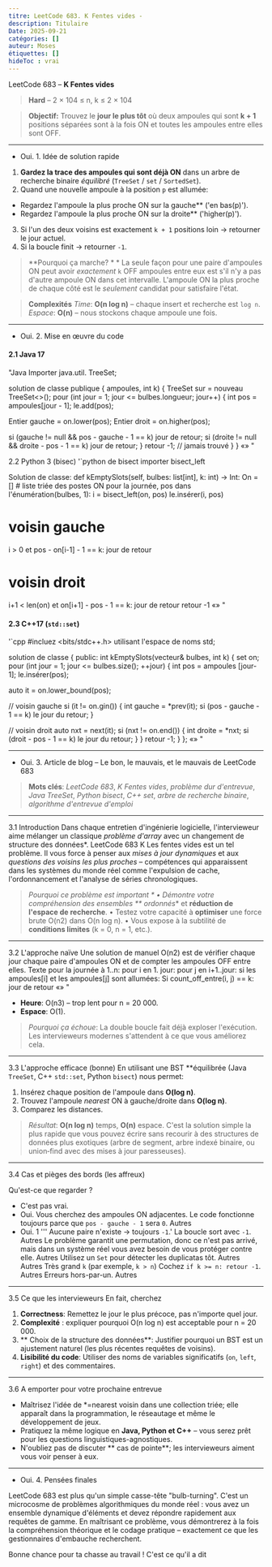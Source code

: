 ```yaml
---
titre: LeetCode 683. K Fentes vides -
description: Titulaire
Date: 2025-09-21
catégories: []
auteur: Moses
étiquettes: []
hideToc : vrai
---
```

LeetCode 683 – **K Fentes vides**
> **Hard** – 2 × 104 ≤ n, k ≤ 2 × 104

> **Objectif:**
> Trouvez le **jour le plus tôt** où deux ampoules qui sont **k + 1** positions séparées sont à la fois ON et toutes les ampoules entre elles sont OFF.

---

- Oui. 1. Idée de solution rapide
1. **Gardez la trace des ampoules qui sont déjà ON** dans un arbre de recherche binaire *équilibré* (`TreeSet` / `set` / `SortedSet`).
2. Quand une nouvelle ampoule à la position `p` est allumée:
* Regardez l'ampoule la plus proche ON sur la gauche** ('en bas(p)').
* Regardez l'ampoule la plus proche ON sur la droite** ('higher(p)').
3. Si l'un des deux voisins est exactement `k + 1` positions loin → retourner le jour actuel.
4. Si la boucle finit → retourner `-1`.

> **Pourquoi ça marche? * *
> La seule façon pour une paire d'ampoules ON peut avoir *exactement* `k` OFF ampoules entre eux est s'il n'y a pas d'autre ampoule ON dans cet intervalle.
> L'ampoule ON la plus proche de chaque côté est le *seulement* candidat pour satisfaire l'état.

> **Complexités**
> *Time*: **O(n log n)** – chaque insert et recherche est `log n`.
> *Espace*: **O(n)** – nous stockons chaque ampoule une fois.

---

- Oui. 2. Mise en œuvre du code

#### 2.1 Java 17
"Java
Importer java.util. TreeSet;

solution de classe publique {
ampoules, int k) {
TreeSet<Integer> sur = nouveau TreeSet<>();
pour (int jour = 1; jour <= bulbes.longueur; jour++) {
int pos = ampoules[jour - 1];
le.add(pos);

Entier gauche = on.lower(pos);
Entier droit = on.higher(pos);

si (gauche != null && pos - gauche - 1 == k) jour de retour;
si (droite != null && droite - pos - 1 == k) jour de retour;
}
retour -1; // jamais trouvé
}
}
«» "

2.2 Python 3 (bisec)
'`python
de bisect importer bisect_left

Solution de classe:
def kEmptySlots(self, bulbes: list[int], k: int) -> Int:
On = [] # liste triée des postes ON
pour la journée, pos dans l'énumération(bulbes, 1):
i = bisect_left(on, pos)
le.insérer(i, pos)

# voisin gauche
i > 0 et pos - on[i-1] - 1 == k:
jour de retour
# voisin droit
i+1 < len(on) et on[i+1] - pos - 1 == k:
jour de retour
retour -1
«» "

#### 2.3 C++17 (`std::set`)
'`cpp
#incluez <bits/stdc++.h>
utilisant l'espace de noms std;

solution de classe {
public:
int kEmptySlots(vecteur<int>& bulbes, int k) {
set<int> on;
pour (int jour = 1; jour <= bulbes.size(); ++jour) {
int pos = ampoules [jour-1];
le.insérer(pos);

auto it = on.lower_bound(pos);

// voisin gauche
si (it != on.gin()) {
int gauche = *prev(it);
si (pos - gauche - 1 == k) le jour du retour;
}

// voisin droit
auto nxt = next(it);
si (nxt != on.end()) {
int droite = *nxt;
si (droit - pos - 1 == k) le jour du retour;
}
}
retour -1;
}
};
«» "

---

- Oui. 3. Article de blog – Le bon, le mauvais, et le mauvais de LeetCode 683

> **Mots clés**: *LeetCode 683*, *K Fentes vides*, *problème dur d'entrevue*, *Java TreeSet*, *Python bisect*, *C++ set*, *arbre de recherche binaire*, *algorithme d'entrevue d'emploi*

---

3.1 Introduction
Dans chaque entretien d'ingénierie logicielle, l'intervieweur aime mélanger un classique *problème d'array* avec un changement de structure des données*. LeetCode 683 K Les fentes vides est un tel problème. Il vous force à penser aux *mises à jour dynamiques* et aux *questions des voisins les plus proches* – compétences qui apparaissent dans les systèmes du monde réel comme l'expulsion de cache, l'ordonnancement et l'analyse de séries chronologiques.

> **Pourquoi ce problème est important* *
> • Démontre votre compréhension des ensembles ** ordonnés** et **réduction de l'espace de recherche**.
> • Testez votre capacité à **optimiser** une force brute O(n2) dans O(n log n).
> • Vous expose à la subtilité de **conditions limites** (k = 0, n = 1, etc.).

---

3.2 L'approche naïve
Une solution de manuel O(n2) est de vérifier chaque jour chaque paire d'ampoules ON et de compter les ampoules OFF entre elles.
Texte
pour la journée à 1..n:
pour i en 1. jour:
pour j en i+1..jour:
si les ampoules[i] et les ampoules[j] sont allumées:
Si count_off_entre(i, j) == k:
jour de retour
«» "
- **Heure**: O(n3) – trop lent pour n = 20 000.
- **Espace**: O(1).

> *Pourquoi ça échoue*: La double boucle fait déjà exploser l'exécution. Les intervieweurs modernes s'attendent à ce que vous améliorez cela.

---

3.3 L'approche efficace (bonne)
En utilisant une BST **équilibrée (Java `TreeSet`, C++ `std::set`, Python `bisect`) nous permet:

1. Insérez chaque position de l'ampoule dans **O(log n)**.
2. Trouvez l'ampoule *nearest* ON à gauche/droite dans **O(log n)**.
3. Comparez les distances.

> *Résultat*: **O(n log n)** temps, **O(n)** espace.
> C'est la solution simple la plus rapide que vous pouvez écrire sans recourir à des structures de données plus exotiques (arbre de segment, arbre indexé binaire, ou union‐find avec des mises à jour paresseuses).

---

3.4 Cas et pièges des bords (les affreux)

Qu'est-ce que regarder ?
- C'est pas vrai.
- Oui. Vous cherchez des ampoules ON adjacentes. Le code fonctionne toujours parce que `pos - gauche - 1` sera `0`. Autres
- Oui. 1 ''' Aucune paire n'existe → toujours `-1`.' La boucle sort avec `-1`. Autres
Le problème garantit une permutation, donc ce n'est pas arrivé, mais dans un système réel vous avez besoin de vous protéger contre elle. Autres Utilisez un `Set` pour détecter les duplicatas tôt. Autres
Autres Très grand `k` (par exemple, `k > n`) Cochez `if k >= n: retour -1`. Autres
Erreurs hors-par-un. Autres

---

3.5 Ce que les intervieweurs En fait, cherchez

1. **Correctness**: Remettez le jour le plus précoce, pas n'importe quel jour.
2. **Complexité** : expliquer pourquoi O(n log n) est acceptable pour n = 20 000.
3. ** Choix de la structure des données**: Justifier pourquoi un BST est un ajustement naturel (les plus récentes requêtes de voisins).
4. **Lisibilité du code**: Utiliser des noms de variables significatifs (`on`, `left`, `right`) et des commentaires.

---

3.6 A emporter pour votre prochaine entrevue

- Maîtrisez l'idée de *=nearest voisin dans une collection triée; elle apparaît dans la programmation, le réseautage et même le développement de jeux.
- Pratiquez la même logique en **Java, Python et C++** – vous serez prêt pour les questions linguistiques-agnostiques.
- N'oubliez pas de discuter ** cas de pointe**; les intervieweurs aiment vous voir penser à eux.

---

- Oui. 4. Pensées finales

LeetCode 683 est plus qu'un simple casse-tête "bulb-turning". C'est un microcosme de problèmes algorithmiques du monde réel : vous avez un ensemble dynamique d'éléments et devez répondre rapidement aux requêtes de gamme. En maîtrisant ce problème, vous démontrerez à la fois la compréhension théorique et le codage pratique – exactement ce que les gestionnaires d'embauche recherchent.

Bonne chance pour ta chasse au travail ! C'est ce qu'il a dit